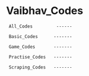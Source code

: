 # Vaibhav_Codes
     All_Codes         ------   

     Basic_Codes      -------

     Game_Codes       -------
     
     Practise_Codes   -------
     
     Scraping_Codes   -------


